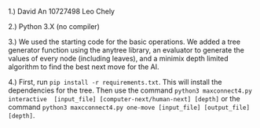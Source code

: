1.)
David An 10727498
Leo Chely

2.)
Python 3.X (no compiler)

3.)
We used the starting code for the basic operations. We added a tree generator function using the anytree library, an evaluator to generate the values of every node (including leaves), and a minimix depth limited algorithm to find the best next move for the AI. 

4.) First, run `pip install -r requirements.txt`. This will install the dependencies for the tree. Then use the command `python3 maxconnect4.py interactive  [input_file] [computer-next/human-next] [depth]` or the command `python3 maxcconnect4.py one-move [input_file] [output_file] [depth]`. 
